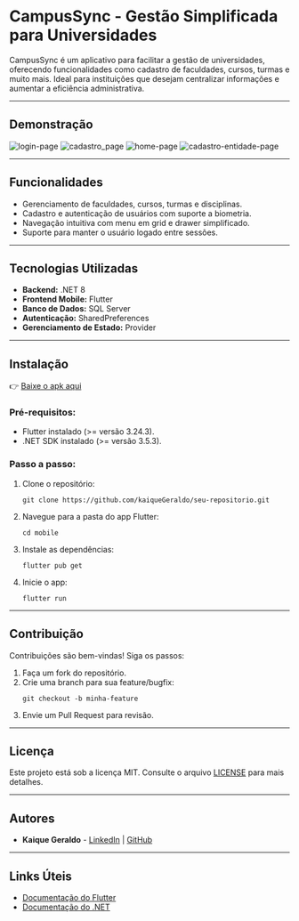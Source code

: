 # CampusSync - Gestão Simplificada para Universidades

CampusSync é um aplicativo para facilitar a gestão de universidades, oferecendo funcionalidades como cadastro de faculdades, cursos, turmas e muito mais. Ideal para instituições que desejam centralizar informações e aumentar a eficiência administrativa.

---

## Demonstração

![login-page](https://github.com/user-attachments/assets/723395c5-da26-4772-b340-71063bd29aa0)
![cadastro_page](https://github.com/user-attachments/assets/50ff004e-c57e-4bca-afbf-edac1310cf1d)
![home-page](https://github.com/user-attachments/assets/857f6a30-7dce-4123-8c06-18a98166f03e)
![cadastro-entidade-page](https://github.com/user-attachments/assets/172f34b0-1679-4011-916f-7b7a6379bf90)

---

## Funcionalidades
- Gerenciamento de faculdades, cursos, turmas e disciplinas.
- Cadastro e autenticação de usuários com suporte a biometria.
- Navegação intuitiva com menu em grid e drawer simplificado.
- Suporte para manter o usuário logado entre sessões.

---

## Tecnologias Utilizadas
- **Backend:** .NET 8
- **Frontend Mobile:** Flutter
- **Banco de Dados:** SQL Server
- **Autenticação:** SharedPreferences
- **Gerenciamento de Estado:** Provider

---

## Instalação

👉 [Baixe o apk aqui](https://drive.google.com/file/d/1iP9mJ-msTHCCpeSH5SEV5JsNTtKAEqN0/view?usp=drive_link)

### Pré-requisitos:
- Flutter instalado (>= versão 3.24.3).
- .NET SDK instalado (>= versão 3.5.3).

### Passo a passo:

1. Clone o repositório:
   ```
   git clone https://github.com/kaiqueGeraldo/seu-repositorio.git
   ```

2. Navegue para a pasta do app Flutter:
   ```
   cd mobile
   ```

3. Instale as dependências:
   ```
   flutter pub get
   ```

4. Inicie o app:
   ```
   flutter run
   ```

---

## Contribuição
Contribuições são bem-vindas! Siga os passos:
1. Faça um fork do repositório.
2. Crie uma branch para sua feature/bugfix:
   ```
   git checkout -b minha-feature
   ```
3. Envie um Pull Request para revisão.

---

## Licença
Este projeto está sob a licença MIT. Consulte o arquivo [LICENSE](LICENSE) para mais detalhes.

---

## Autores
- **Kaique Geraldo** - [LinkedIn](https://www.linkedin.com/in/kaique-geraldo) | [GitHub](https://github.com/kaiqueGeraldo)

---

## Links Úteis
- [Documentação do Flutter](https://flutter.dev/docs)
- [Documentação do .NET](https://learn.microsoft.com/pt-br/dotnet/)
